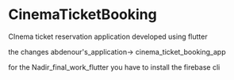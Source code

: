 # CinemaTicketBooking
CInema ticket reservation application developed using flutter


the changes abdenour's_application-> cinema_ticket_booking_app


for the Nadir_final_work_flutter you have to install the firebase cli
